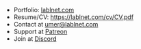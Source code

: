 - Portfolio: <a href="https://lablnet.com" target="_blank">lablnet.com</a>
- Resume/CV: <a href="https://lablnet.com/cv/CV.pdf" target="_blank">https://lablnet.com/cv/CV.pdf</a>
- Contact at <a href="mailto:umer@lablnet.com">umer@lablnet.com</a>
- Support at <a href="https://www.patreon.com/lablnet" target="_blank">Patreon</a>
- Join at <a href="https://discord.gg/Hr7WxPdG">Discord</a>
